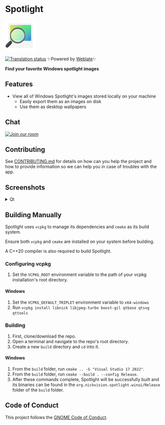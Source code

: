 # Spotlight
<img src="resources/org.nickvision.spotlight.svg" width="100" height="100"/>

[![Translation status](https://hosted.weblate.org/widgets/nickvision-spotlight/-/app/svg-badge.svg)](https://hosted.weblate.org/engage/nickvision-spotlight/) ✨Powered by [Weblate](https://weblate.org/en/)✨

**Find your favorite Windows spotlight images**

## Features
- View all of Windows Spotlight's images stored locally on your machine
  - Easily export them as an images on disk
  - Use them as desktop wallpapers

## Chat
<a href='https://matrix.to/#/#nickvision:matrix.org'><img width='140' alt='Join our room' src='https://user-images.githubusercontent.com/17648453/196094077-c896527d-af6d-4b43-a5d8-e34a00ffd8f6.png'/></a>

## Contributing

See [CONTRIBUTING.md](CONTRIBUTING.md) for details on how can you help the project and how to provide information so we can help you in case of troubles with the app.

## Screenshots

<details>
  <summary>Qt</summary>

  ![Main](resources/screenshots/qt/main.png)
  ![Dark](resources/screenshots/qt/dark.png)
</details>

## Building Manually
Spotlight uses `vcpkg` to manage its dependencies and `cmake` as its build system.

Ensure both `vcpkg` and `cmake` are installed on your system before building.

A C++20 compiler is also required to build Spotlight.

### Configuring vcpkg
1. Set the `VCPKG_ROOT` environment variable to the path of your vcpkg installation's root directory.
#### Windows
1. Set the `VCPKG_DEFAULT_TRIPLET` environment variable to `x64-windows`
1. Run `vcpkg install libnick libjpeg-turbo boost-gil qtbase qtsvg qttools`

### Building
1. First, clone/download the repo.
1. Open a terminal and navigate to the repo's root directory.
1. Create a new `build` directory and `cd` into it. 
#### Windows
1. From the `build` folder, run `cmake .. -G "Visual Studio 17 2022"`.
1. From the `build` folder, run `cmake --build . --config Release`.
1. After these commands complete, Spotlight will be successfully built and its binaries can be found in the `org.nickvision.spotlight.winui/Release` folder of the `build` folder.

## Code of Conduct

This project follows the [GNOME Code of Conduct](https://conduct.gnome.org/).

